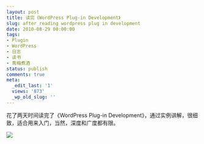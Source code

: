 ```yaml
---
layout: post
title: 读完《WordPress Plug-in Development》
slug: after reading wordpress plug in development
date: 2010-08-29 00:00:00
tags:
- Plugin
- WordPress
- 日志
- 读书
- 青梅煮酒
status: publish
comments: true
meta:
  _edit_last: '1'
  views: '873'
  _wp_old_slug: ''
---
```

花了两天时间读完了《WordPress Plug-in Development》，通过实例讲解，很细致，适合用来入门，当然，深度和广度都有限。

<a href="http://picasaweb.google.com/lh/photo/k7nT3M9jrDW1dPv-nzKJvQ?feat=embedwebsite"><img src="http://lh4.ggpht.com/_ceUJ_lBTHzc/THnN7TJZDlI/AAAAAAAABdI/OBmuprXqpX4/s400/wordpress-plugin-development.jpg" /></a>
